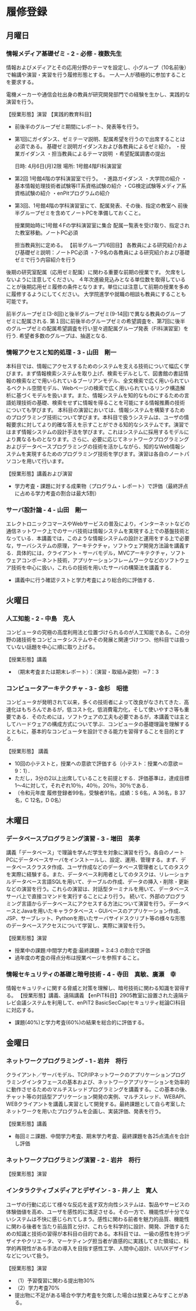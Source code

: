 # 履修登録





## 月曜日



### 情報メディア基礎ゼミ - 2 - 必修 - 複数先生

情報およびメディアとその応用分野のテーマを設定し、小グループ（10名前後）で輪講や演習・実習を行う履修形態とする。
一人一人が積極的に参加することを要求する。

電機メーカーや通信会社出身の教員が研究開発部門での経験を生かし、実践的な演習を行う。

【授業形態】演習
【実践的教育科目】

* 前後半のグループゼミ期間にレポート、発表等を行う。

* 第1回にガイダンス、ゼミテーマ説明、配属希望を行うので出席することは必須である。
  基礎ゼミ説明ガイダンスおよび各教員によるゼミ紹介。
  ・授業ガイダンス
  ・担当教員によるテーマ説明
  ・希望配属調書の提出

  日時: 4月6日(月)2限
  場所: 1号館4階FI科演習室

* 第2回
  1号館4階の学科演習室で行う。
  ・進路ガイダンス
  ・大学院の紹介
  ・基本情報処理技術者試験等IT系資格試験の紹介
  ・CG検定試験等メディア系資格試験の紹介
  ・enPitプログラムの紹介

* 第3回、1号館4階の学科演習室にて、配属発表、その後、指定の教室へ
  前後半グループゼミを含めてノートPCを準備しておくこと。

  授業開始時に1号館４Fの学科演習室に集合
  配属一覧表を受け取り、指定された教室移動。ノートPC必須

  担当教員別に定める。 【前半グループ1/6回目】
  各教員による研究紹介および基礎ゼミ説明：ノートPC必須
  ・7-9名の各教員による研究紹介および基礎ゼミで行う内容紹介を行う



後期の研究室配属（応用ゼミ配属）に関わる重要な前期の授業です。
欠席をしないように注意してください。
４年次進級見込みとなる単位数を取得していることが後期応用ゼミ履修の条件となります。単位には注意して前期の授業を多めに履修するようにしてください。
大学院進学や就職の相談も教員にすることも可能です。



前半グループゼミ(3-8回)と後半グループゼミ(9-14回)で異なる教員のグループゼミに配属される.
第１回に前後半のグループゼミの希望調査を、第7回に後半のグループゼミの配属希望調査を行い翌々週配属グループ発表（FI科演習室）を行う.
希望者多数のグループは、抽選となる.





### 情報アクセスと知的処理 - 3 - 山田　剛一

本科目では、情報にアクセスするためのシステムを支える技術について幅広く学びます。まず情報検索システムを取り上げ、検索モデルとして、図書館の書誌情報の検索などで用いられているブーリアンモデル、全文検索で広く用いられているベクトル空間モデル、Webページの検索で広く用いられているリンク構造解析に基づくモデルを扱います。また、情報システムを知的なものにするための言語処理技術の基礎、検索をせずに情報を得ることを可能にする情報推薦の技術についても学びます。
本科目の演習においては、情報システムを構築するためのプログラミング技術について学びます。本科目で扱うシステムは、ユーザの情報要求に対してより的確な答えを示すことができる知的なシステムです。演習ではまず情報システムの設計手法を学びます。これはシステムに採用するモデルにより異なるものとなります。さらに、必要に応じてネットワークプログラミングおよびデータベースプログラミングの技術を活かしながら、知的なWeb情報システムを実現するためのプログラミング技術を学びます。演習は各自のノートパソコンを用いて行います。

【授業形態】講義および演習

* 学力考査・課題に対する成果物（プログラム・レポート）で評価（最終評点に占める学力考査の割合は最大5割）



### サーバ設計論 - 4 - 山田　剛一

エレクトロニックコマースやWebサービスの普及により，インターネットなどの通信ネットワーク上でのサーバ技術は情報システムを実現する上での基盤技術となっている．本講義では，このような情報システムの設計と運用をする上で必要な，サーバシステムの原理，アーキテクチャ，ソフトウェア開発方法論を講義する．具体的には，クライアント・サーバモデル，MVCアーキテクチャ，ソフトウェアコンポーネント技術，アプリケーションフレームワークなどのソフトウェア技術を中心に扱い，これらの技術を用いたサーバの構築法を講義する．

* 講義中に行う確認テストと学力考査により総合的に評価する．





## 火曜日



### 人工知能 - 2 - 中島　克人

コンピュータの究極の高度利用法と位置づけられるのが人工知能である。この分野の諸技術をコンピュータシステムやその発展と関連づけつつ、他科目では扱っていない話題を中心に順に取り上げる。

【授業形態】講義

* （期末考査または期末レポート）：（演習・取組み姿勢）＝7：3



### コンピュータアーキテクチャ - 3 - 金杉　昭徳

コンピュータが発明されて以来，多くの技術者によって改良がなされてきた．高速化はもちろんであるが，低コスト化，低消費電力化，そして使いやすさ等も重要である．そのためには，ソフトウェアの工夫も必要であるが，本講義では主としてハードウェアの構成方式について学ぶ．コンピュータの基礎理論を理解するとともに，基本的なコンピュータを設計できる能力を習得することを目的とする．

【授業形態】 講義

* 10回の小テストと，授業への意欲で評価する（小テスト：授業への意欲＝9：1）．
* ただし，3分の2以上出席していることを前提とする．評価基準は，達成目標1〜4に対して，それぞれ10％，40％，20％，30％である．
* （令和元年度 履修登録者99名，受験者91名，成績：S 6名，A 36名，B 37名，C 12名，D 0名）





## 木曜日



### データベースプログラミング演習 - 3 - 増田　英孝

講義「データベース」で理論を学んだ学生を対象に演習を行う。各自のノートPCにデータベースサーバをインストールし、設定、運用、管理する。まず、データベースクラスタ作成、ユーザ作成などのデータベース管理者としてのタスクを実際に経験する。また、データベース利用者としてのタスクは、リレーショナルデータベース言語SQLを用いて、テーブルの作成、データの挿入・削除・更新などの演習を行う。これらの演習は、対話型ターミナルを用いて、データベースサーバ上で直接コマンドを実行することにより行う。
続いて、外部のプログラミング言語からデータベースにアクセスする方法について演習を行う。データベースとJavaを用いたキャラクタベース・GUIベースのアプリケーション作成、JSP、サーブレット、Pythonを用いたサーバサイドスクリプト等の様々な形態のデータベースアクセスについて学習し、実際に演習を行う。

【授業形態】演習

* 授業中の課題:中間学力考査:最終課題 = 3:4:3 の割合で評価
* 過年度の考査の得点分布は授業ページを参照すること。



### 情報セキュリティの基礎と暗号技術 - 4 - 寺田　真敏、廣瀬　幸

情報セキュリティに関する脅威と対策を理解し、暗号技術に関わる知識を習得する。
【授業形態】講義、遠隔講義
【enPiT科目】2905教室に設置された遠隔テレビ会議システムを利用して、enPiT2 BasicSecCap(セキュリティ総論C)科目に対応する。

* 課題(40%)と学力考査(60%)の結果を総合的に評価する。





## 金曜日



### ネットワークプログラミング - 1 - 岩井　将行

クライアント／サーバモデル、TCP/IPネットワークのアプリケーションプログラミングインタフェースの基本および、ネットワークアプリケーションを効率的に動作させるためのマルチスレッドプログラミングを講義する。この基本の後、チャット等の対話型アプリケーション開発の実例、マルチスレッド、WEBAPI、WEBクライアントを講義し実習として開発する。最終課題として自ら考案したネットワークを用いたプログラムを企画し、実装評価、発表を行う。

【授業形態】講義

* 毎回ミニ課題、中間学力考査、期末学力考査、最終課題を各25点満点を合計し評価



### ネットワークプログラミング演習 - 2 - 岩井　将行

【授業形態】演習



### インタラクティブメディアとデザイン - 3 - 井ノ上　寛人

ユーザの行動に応じて様々な反応を返す双方向性システムは、製品やサービスの体験価値を高め、ユーザを感性的に満足させる。その一方で、機能性が十分でないシステムは不快に感じられてしまう。感性に関わる前者を魅力的品質、機能性に関わる後者を当たり前品質と分け、これらを科学的に設計、開発、評価するための知識と技術の習得が本科目の目的である。本科目では、一級の感性を持つデザイナやクリエータ、マーケティング担当者が直感的に実践してきた領域に、科学的再現性がある手法の導入を目指す感性工学、人間中心設計、UI/UXデザインなどについて扱う。

【授業形態】演習

* （1）予習復習に関わる提出物30%
* （2）学力考査70%
* 提出物に不足がある場合や学力考査を欠席した場合は放棄とみなすことがある。





























